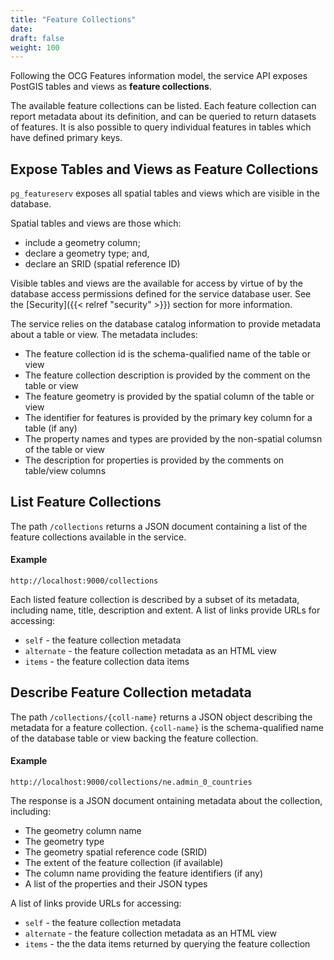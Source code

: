 ```yaml
---
title: "Feature Collections"
date:
draft: false
weight: 100
---
```


Following the OCG Features information model, the service API exposes
PostGIS tables and views as **feature collections**.

The available feature collections can be listed.
Each feature collection can report metadata about its definition,
and can be queried to return datasets of features.
It is also possible to query individual features in tables which have
defined primary keys.

## Expose Tables and Views as Feature Collections

`pg_featureserv` exposes all spatial tables and views which are visible in the database.

Spatial tables and views are those which:

* include a geometry column;
* declare a geometry type; and,
* declare an SRID (spatial reference ID)

Visible tables and views are the available for access by virtue of by the database access permissions defined for the service database user.
See the [Security]({{< relref "security" >}}) section for more information.

The service relies on the database catalog information to provide metadata about a table or view.
The metadata includes:

* The feature collection id is the schema-qualified name of the table or view
* The feature collection description is provided by the comment on the table or view
* The feature geometry is provided by the spatial column of the table or view
* The identifier for features is provided by the primary key column for a table (if any)
* The property names and types are provided by the non-spatial columsn of the table or view
* The description for properties is provided by the comments on table/view columns

## List Feature Collections

The path `/collections` returns a JSON document
containing a list of the feature collections
available in the service.

#### Example
```
http://localhost:9000/collections
```

Each listed feature collection is described by a subset of its metadata,
including name, title, description and extent.
A list of links provide URLs for accessing:

* `self` - the feature collection metadata
* `alternate` - the feature collection metadata as an HTML view
* `items` - the feature collection data items


## Describe Feature Collection metadata

The path `/collections/{coll-name}` returns a JSON object describing
the metadata for a feature collection.
`{coll-name}` is the schema-qualified name of the database table or view
backing the feature collection.

#### Example
```
http://localhost:9000/collections/ne.admin_0_countries
```

The response is a JSON document ontaining metadata about the collection, including:

* The geometry column name
* The geometry type
* The geometry spatial reference code (SRID)
* The extent of the feature collection (if available)
* The column name providing the feature identifiers (if any)
* A list of the properties and their JSON types

A list of links provide URLs for accessing:

* `self` - the feature collection metadata
* `alternate` - the feature collection metadata as an HTML view
* `items` - the the data items returned by querying the feature collection
